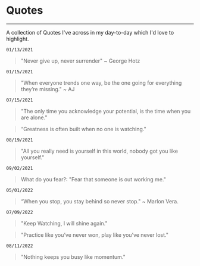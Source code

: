 # Quotes
___
A collection of Quotes I've across in my day-to-day which I'd love to highlight.

```01/13/2021```
> "Never give up, never surrender" ~ George Hotz

```01/15/2021```
> "When everyone trends one way, be the one going for everything they’re missing." ~ AJ

```07/15/2021```
> "The only time you acknowledge your potential, is the time when you are alone."

> “Greatness is often built when no one is watching."

```08/19/2021```
> "All you really need is yourself in this world, nobody got you like yourself."

```09/02/2021```
> What do you fear?: "Fear that someone is out working me."

```05/01/2022```
> “When you stop, you stay behind so never stop." ~ Marlon Vera.

```07/09/2022```
> "Keep Watching, I will shine again."

> "Practice like you’ve never won, play like you’ve never lost."

```08/11/2022```
> "Nothing keeps you busy like momentum."